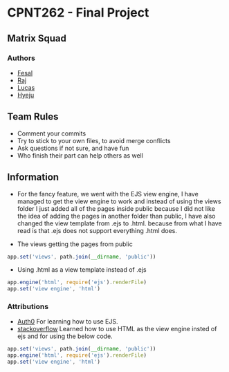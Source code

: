 # CPNT262 - Final Project

## Matrix Squad

### Authors
* [Fesal](https://github.com/FesalBadday)
* [Raj](https://github.com/Raj-Hunjan)
* [Lucas](https://github.com/lucas-cq)
* [Hyeju](https://github.com/Hyeju1996)

## Team Rules
* Comment your commits
* Try to stick to your own files, to avoid merge conflicts
* Ask questions if not sure, and have fun
* Who finish their part can help others as well

## Information
- For the fancy feature, we went with the EJS view engine, I have managed to get the view engine to work and instead of using the views folder I just added all of the pages inside public because I did not like the idea of adding the pages in another folder than public, I have also changed the view template from .ejs to .html. because from what I have read is that .ejs does not support everything .html does. 

- The views getting the pages from public
```js
app.set('views', path.join(__dirname, 'public'))
```

- Using .html as a view template instead of .ejs 
```js
app.engine('html', require('ejs').renderFile)
app.set('view engine', 'html')
```
  
### Attributions
- [Auth0](https://www.youtube.com/watch?v=vdFQJRVGHYM) For learning how to use EJS.
- [stackoverflow](https://stackoverflow.com/questions/17911228/how-do-i-use-html-as-the-view-engine-in-express) Learned how to use HTML as the view engine insted of ejs and for using the below code.

```js
app.set('views', path.join(__dirname, 'public'))
app.engine('html', require('ejs').renderFile)
app.set('view engine', 'html')
```
